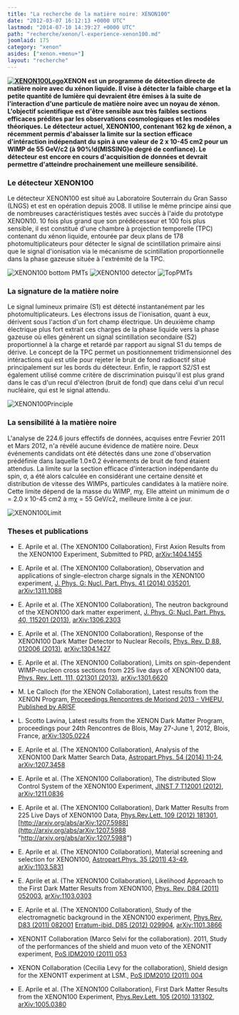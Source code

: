 ```yaml
---
title: "La recherche de la matière noire: XENON100"
date: "2012-03-07 16:12:13 +0000 UTC"
lastmod: "2014-07-10 14:39:27 +0000 UTC"
path: "recherche/xenon/l-experience-xenon100.md"
joomlaid: 175
category: "xenon"
asides: ["xenon.+menu+"]
layout: "recherche"
---
```

**[![XENON100Logo](images/XENON100Logo.jpg)](http://xenon1t.org)XENON est un programme de détection directe de matière noire avec du xénon liquide. Il vise à détecter la faible charge et la petite quantité de lumière qui devraient être émises à la suite de l'interaction d'une particule de matière noire avec un noyau de xénon. L'objectif scientifique est d'être sensible aux très faibles sections efficaces prédites par les observations cosmologiques et les modèles théoriques. Le détecteur actuel, XENON100, contenant 162 kg de xénon, a récemment permis d'abaisser la limite sur la section efficace d'intéraction indépendant du spin à une valeur de 2 x 10\-45 cm2 pour un WIMP de 55 GeV/c2 (à 90%!d(MISSING)e degré de confiance). Le détecteur est encore en cours d'acquisition de données et devrait permettre d'atteindre prochainement une meilleure sensibilité.**

### Le détecteur XENON100

Le détecteur XENON100 est situé au Laboratoire Souterrain du Gran Sasso (LNGS) et est en opération depuis 2008. Il utilise le même principe ainsi que de nombreuses caractéristiques testés avec succès à l'aide du prototype XENON10. 10 fois plus grand que son prédécesseur et 100 fois plus sensible, il est constitué d'une chambre à projection temporelle (TPC) contenant du xénon liquide, entourée par deux plans de 178 photomultiplicateurs pour détecter le signal de scintillation primaire ainsi que le signal d'ionisation via le mécanisme de scintillation proportionnelle dans la phase gazeuse située à l'extrémité de la TPC.

![XENON100 bottom PMTs](images/XENON100BottomPMTs.jpg) ![XENON100 detector](images/XENON100.jpg) ![TopPMTs](images/TopPMTs.jpg)

### La signature de la matière noire

Le signal lumineux primaire (S1) est détecté instantanément par les photomultiplicateurs. Les électrons issus de l'ionisation, quant à eux, dérivent sous l'action d'un fort champ électrique. Un deuxième champ électrique plus fort extrait ces charges de la phase liquide vers la phase gazeuse où elles génèrent un signal scintillation secondaire (S2) proportionnel à la charge et retardé par rapport au signal S1 du temps de dérive. Le concept de la TPC permet un positionnement tridimensionnel des intéractions qui est utile pour rejeter le bruit de fond radioactif situé principalement sur les bords du détecteur. Enfin, le rapport S2/S1 est également utilisé comme critère de discrimination puisqu'il est plus grand dans le cas d'un recul d'électron (bruit de fond) que dans celui d'un recul nucléaire, qui est le signal attendu.

![XENON100Principle](images/XENON100Principle.jpg)

### La sensibilité à la matière noire

L'analyse de 224.6 jours effectifs de données, acquises entre Fevrier 2011 et Mars 2012, n'a révélé aucune évidence de matière noire. Deux événements candidats ont été détectés dans une zone d'observation prédéfinie dans laquelle 1.0±0.2 événements de bruit de fond étaient attendus. La limite sur la section efficace d'interaction indépendante du spin, σ, a été alors calculée en considérant une certaine densité et distribution de vitesse des WIMPs, particules candidates à la matière noire. Cette limite dépend de la masse du WIMP, mχ. Elle atteint un minimum de σ = 2.0 x 10\-45 cm2 à mχ = 55 GeV/c2, meilleure limite à ce jour.

![XENON100Limit](images/XENON100Limit.jpg)

### Theses et publications

*   E. Aprile et al. (The XENON100 Collaboration), First Axion Results from the XENON100 Experiment, Submitted to PRD, [arXiv:1404.1455](http://arxiv.org/abs/1404.1455 "http://arxiv.org/abs/1404.1455")
*   E. Aprile et al. (The XENON100 Collaboration), Observation and applications of single-electron charge signals in the XENON100 experiment, [J. Phys. G: Nucl. Part. Phys. 41 (2014) 035201](http://dx.doi.org/10.1088/0954-3899/41/3/035201 "http://dx.doi.org/10.1088/0954-3899/41/3/035201"), [arXiv:1311.1088](http://arxiv.org/abs/1311.1088 "http://arxiv.org/abs/1311.1088")
    

*   E. Aprile et al. (The XENON100 Collaboration), The neutron background of the XENON100 dark matter experiment, [J. Phys. G: Nucl. Part. Phys. 40, 115201 (2013)](http://dx.doi.org/10.1088/0954-3899/40/11/115201 "http://dx.doi.org/10.1088/0954-3899/40/11/115201"), [arXiv:1306.2303](http://arxiv.org/abs/1306.2303 "http://arxiv.org/abs/1306.2303")
    
*   E. Aprile et al. (The XENON100 Collaboration), Response of the XENON100 Dark Matter Detector to Nuclear Recoils, [Phys. Rev. D 88, 012006 (2013)](http://dx.doi.org/10.1103/PhysRevD.88.012006 "http://dx.doi.org/10.1103/PhysRevD.88.012006"), [arXiv:1304.1427](http://arxiv.org/abs/1304.1427 "http://arxiv.org/abs/1304.1427")
    
*   E. Aprile et al. (The XENON100 Collaboration), Limits on spin-dependent WIMP-nucleon cross sections from 225 live days of XENON100 data, [Phys. Rev. Lett. 111, 021301 (2013)](http://dx.doi.org/10.1103/PhysRevLett.111.021301 "http://dx.doi.org/10.1103/PhysRevLett.111.021301"), [arXiv:1301.6620](http://arxiv.org/abs/arXiv:1301.6620 "http://arxiv.org/abs/arXiv:1301.6620")
    
*   M. Le Calloch (for the XENON Collaboration), Latest results from the XENON Program, [Proceedings Rencontres de Moriond 2013 - VHEPU, Published by ARISF](http://moriond.in2p3.fr/Proceedings/2013/Moriond_VHEPU_2013.pdf "http://moriond.in2p3.fr/Proceedings/2013/Moriond_VHEPU_2013.pdf")
    

*   L. Scotto Lavina, Latest results from the XENON Dark Matter Program, proceedings pour 24th Rencontres de Blois, May 27-June 1, 2012, Blois, France, [arXiv:1305.0224](http://arxiv.org/abs/arXiv:1305.0224 "http://arxiv.org/abs/arXiv:1305.0224")
    
*   E. Aprile et al. (The XENON100 Collaboration), Analysis of the XENON100 Dark Matter Search Data, [Astropart.Phys. 54 (2014) 11-24](http://dx.doi.org/10.1016/j.astropartphys.2013.10.002 "http://dx.doi.org/10.1016/j.astropartphys.2013.10.002"), [arXiv:1207.3458](http://arxiv.org/abs/arXiv:1207.3458 "http://arxiv.org/abs/arXiv:1207.3458")
    
*   E. Aprile et al. (The XENON100 Collaboration), The distributed Slow Control System of the XENON100 Experiment, [JINST 7 T12001 (2012)](http://dx.doi.org/10.1088/1748-0221/7/12/T12001 "http://dx.doi.org/10.1088/1748-0221/7/12/T12001"), [arXiv:1211.0836](http://arxiv.org/abs/arXiv:1211.0836 "http://arxiv.org/abs/arXiv:1211.0836")
    
*   E. Aprile et al. (The XENON100 Collaboration), Dark Matter Results from 225 Live Days of XENON100 Data, [Phys.Rev.Lett. 109 (2012) 181301](http://dx.doi.org/10.1103/PhysRevLett.109.181301 "http://dx.doi.org/10.1103/PhysRevLett.109.181301"), [http://arxiv.org/abs/arXiv:1207.5988](http://arxiv.org/abs/arXiv:1207.5988 "http://arxiv.org/abs/arXiv:1207.5988")
    

*   E. Aprile et al. (The XENON100 Collaboration), Material screening and selection for XENON100, [Astropart.Phys. 35 (2011) 43-49](http://dx.doi.org/10.1016/j.astropartphys.2011.06.001 "http://dx.doi.org/10.1016/j.astropartphys.2011.06.001"), [arXiv:1103.5831](http://arxiv.org/abs/arXiv:1103.5831 "http://arxiv.org/abs/arXiv:1103.5831")
    
*   E. Aprile et al. (The XENON100 Collaboration), Likelihood Approach to the First Dark Matter Results from XENON100, [Phys. Rev. D84 (2011) 052003](http://dx.doi.org/10.1103/PhysRevD.84.052003 "http://dx.doi.org/10.1103/PhysRevD.84.052003"), [arXiv:1103.0303](http://arxiv.org/abs/arXiv:1103.0303 "http://arxiv.org/abs/arXiv:1103.0303")
    
*   E. Aprile et al. (The XENON100 Collaboration), Study of the electromagnetic background in the XENON100 experiment, [Phys.Rev. D83 (2011) 082001](http://dx.doi.org/10.1103/PhysRevD.83.082001 "http://dx.doi.org/10.1103/PhysRevD.83.082001") [Erratum-ibid. D85 (2012) 029904](http://dx.doi.org/10.1103/PhysRevD.85.029904 "http://dx.doi.org/10.1103/PhysRevD.85.029904"), [arXiv:1101.3866](http://arxiv.org/abs/arXiv:1101.3866 "http://arxiv.org/abs/arXiv:1101.3866")
    
*   XENON1T Collaboration (Marco Selvi for the collaboration). 2011, Study of the performances of the shield and muon veto of the XENON1T experiment, [PoS IDM2010 (2011) 053](http://pos.sissa.it/archive/conferences/110/053/IDM2010_053.pdf "http://pos.sissa.it/archive/conferences/110/053/IDM2010_053.pdf")
    
*   XENON Collaboration (Cecilia Levy for the collaboration), Shield design for the XENON1T experiment at LSM., [PoS IDM2010 (2011) 004](http://pos.sissa.it/archive/conferences/110/004/IDM2010_004.pdf "http://pos.sissa.it/archive/conferences/110/004/IDM2010_004.pdf")
    

*   E. Aprile et al. (The XENON100 Collaboration), First Dark Matter Results from the XENON100 Experiment, [Phys.Rev.Lett. 105 (2010) 131302](http://dx.doi.org/10.1103/PhysRevLett.105.131302 "http://dx.doi.org/10.1103/PhysRevLett.105.131302"), [arXiv:1005.0380](http://arxiv.org/abs/arXiv:1005.0380 "http://arxiv.org/abs/arXiv:1005.0380")
